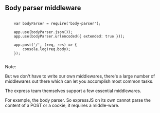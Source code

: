 ## Body parser middleware

<pre><code>
	var bodyParser = require('body-parser');
	
	app.use(bodyParser.json());
	app.use(bodyParser.urlencoded({ extended: true }));

	app.post('/', (req, res) => {
		console.log(req.body);
	});

</code></pre>

Note:

But we don't have to write our own middlewares, there's a large number of middlewares out there which can let you accomplish most common tasks.

The express team themselves support a few essential middlewares.

For example, the body parser. So expressJS on its own cannot parse the content of a POST or a cookie, it requires a middle-ware.
